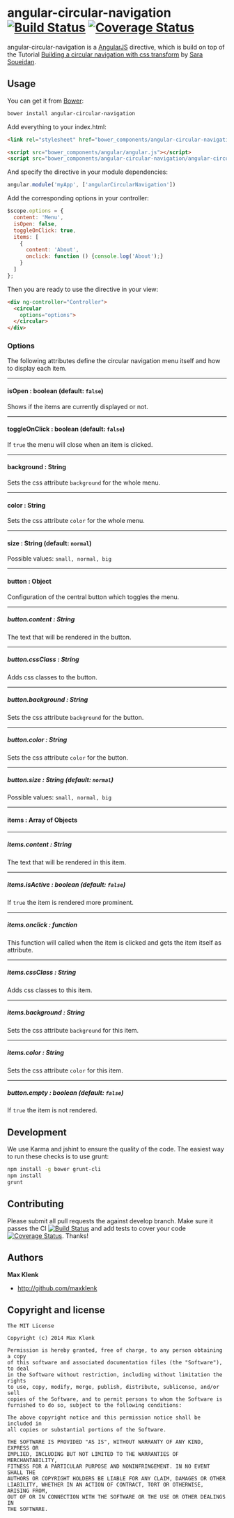 # angular-circular-navigation [![Build Status](https://travis-ci.org/maxklenk/angular-circular-navigation.svg?branch=master)](https://travis-ci.org/maxklenk/angular-circular-navigation) [![Coverage Status](https://coveralls.io/repos/maxklenk/angular-circular-navigation/badge.png?branch=master)](https://coveralls.io/r/maxklenk/angular-circular-navigation?branch=master)

angular-circular-navigation is a [AngularJS](https://github.com/angular/angular.js) directive, which is build on top of the Tutorial [Building a circular navigation with css transform](http://tympanus.net/codrops/2013/08/09/building-a-circular-navigation-with-css-transforms/) by [Sara Soueidan](http://sarasoueidan.com/).


## Usage

You can get it from [Bower](http://bower.io/):
```sh
bower install angular-circular-navigation
```

Add everything to your index.html:
```html
<link rel="stylesheet" href="bower_components/angular-circular-navigation/angular-circular-navigation.css">

<script src="bower_components/angular/angular.js"></script>
<script src="bower_components/angular-circular-navigation/angular-circular-navigation.js"></script>
```

And specify the directive in your module dependencies:
```javascript
angular.module('myApp', ['angularCircularNavigation'])
```

Add the corresponding options in your controller:
```javascript
$scope.options = {
  content: 'Menu',
  isOpen: false,
  toggleOnClick: true,
  items: [
    {
      content: 'About',
      onclick: function () {console.log('About');}
    }
  ]
};
```

Then you are ready to use the directive in your view:
```html
<div ng-controller="Controller">
  <circular
    options="options">
  </circular>
</div>
```

### Options

The following attributes define the circular navigation menu itself and how to display each item.

---
#### isOpen : boolean (default: `false`)
Shows if the items are currently displayed or not.

---
#### toggleOnClick : boolean (default: `false`)
If `true` the menu will close when an item is clicked.

---
#### background : String
Sets the css attribute `background` for the whole menu.

---
#### color : String
Sets the css attribute `color` for the whole menu.

---
#### size : String (default: `normal`)
Possible values: `small, normal, big`


---
#### button : Object
Configuration of the central button which toggles the menu.

---
##### button.content : String
The text that will be rendered in the button.

---
##### button.cssClass : String
Adds css classes to the button.

---
##### button.background : String
Sets the css attribute `background` for the button.

---
##### button.color : String
Sets the css attribute `color` for the button.

---
##### button.size : String (default: `normal`)
Possible values: `small, normal, big`


---
#### items : Array of Objects

---
##### items.content : String
The text that will be rendered in this item.

---
##### items.isActive : boolean (default: `false`)
If `true` the item is rendered more prominent.

---
##### items.onclick : function
This function will called when the item is clicked and gets the item itself as attribute.

---
##### items.cssClass : String
Adds css classes to this item.

---
##### items.background : String
Sets the css attribute `background` for this item.

---
##### items.color : String
Sets the css attribute `color` for this item.

---
##### button.empty : boolean (default: `false`)
If `true` the item is not rendered.



## Development

We use Karma and jshint to ensure the quality of the code. The easiest way to run these checks is to use grunt:
```sh
npm install -g bower grunt-cli
npm install
grunt
```


## Contributing

Please submit all pull requests the against develop branch. Make sure it passes the CI [![Build Status](https://travis-ci.org/maxklenk/angular-circular-navigation.svg?branch=develop)](https://travis-ci.org/maxklenk/angular-circular-navigation) and add tests to cover your code [![Coverage Status](https://coveralls.io/repos/maxklenk/angular-circular-navigation/badge.png?branch=develop)](https://coveralls.io/r/maxklenk/angular-circular-navigation?branch=develop). Thanks!

## Authors

**Max Klenk**

+ http://github.com/maxklenk



## Copyright and license

	The MIT License

	Copyright (c) 2014 Max Klenk

	Permission is hereby granted, free of charge, to any person obtaining a copy
	of this software and associated documentation files (the "Software"), to deal
	in the Software without restriction, including without limitation the rights
	to use, copy, modify, merge, publish, distribute, sublicense, and/or sell
	copies of the Software, and to permit persons to whom the Software is
	furnished to do so, subject to the following conditions:

	The above copyright notice and this permission notice shall be included in
	all copies or substantial portions of the Software.

	THE SOFTWARE IS PROVIDED "AS IS", WITHOUT WARRANTY OF ANY KIND, EXPRESS OR
	IMPLIED, INCLUDING BUT NOT LIMITED TO THE WARRANTIES OF MERCHANTABILITY,
	FITNESS FOR A PARTICULAR PURPOSE AND NONINFRINGEMENT. IN NO EVENT SHALL THE
	AUTHORS OR COPYRIGHT HOLDERS BE LIABLE FOR ANY CLAIM, DAMAGES OR OTHER
	LIABILITY, WHETHER IN AN ACTION OF CONTRACT, TORT OR OTHERWISE, ARISING FROM,
	OUT OF OR IN CONNECTION WITH THE SOFTWARE OR THE USE OR OTHER DEALINGS IN
	THE SOFTWARE.
